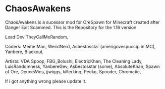 # ChaosAwakens
ChaosAwakens is a sucessor mod for OreSpawn for Minecraft created after Danger Exit Scammed.
This is the Repository for the 1.16 version

Lead Dev
TheyCallMeRandom,

Coders:
Meme Man,
WeirdNerd,
Asbestosstar (amerigovespuccip in MC),
Yanbere,
Blackout,

Artists:
VDA Spoop,
FBG_Bolushi,
ElectricKhan,
The Cleaning Lady,
LuisRandomness,
YanbereGev,
Asbestosstar (some),
AbsoluteKhan,
Spawn of Ore,
DeuceWins,
jjwiggs,
killerking,
Peeko,
Spooder,
Chromatic,

If i got anything wrong please update it.

